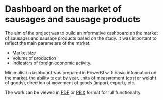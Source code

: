 # Dashboard on the market of sausages and sausage products

The aim of the project was to build an informative dashboard on the market of sausages and sausage products based on the study. It was important to reflect the main parameters of the market:
* Market size
* Volume of production
* Indicators of foreign economic activity.

Minimalistic dashboard was prepared in PowerBI with basic information on the market, the ability to cut by year, units of measurement (cost or weight of goods), direction of movement of goods (import, export), etc.

The work can be viewed in [PDF](https://github.com/efourb/projects-data-analyst/blob/main/Dashboard%20Sausages%20and%20Sausage%20Products/Sausages%20and%20sausage%20products.pdf) or [PBIX](https://github.com/efourb/projects-data-analyst/blob/main/Dashboard%20Sausages%20and%20Sausage%20Products/Sausages%20and%20sausage%20products.pbix) format for full functionality.
